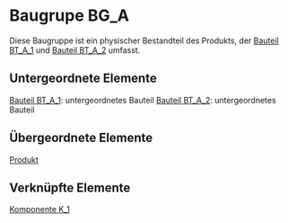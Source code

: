 # Baugrupe BG_A
Diese Baugruppe ist ein physischer Bestandteil des Produkts, der [Bauteil BT_A_1](BT_A_1.md) und [Bauteil BT_A_2](BT_A_2.md) umfasst.

## Untergeordnete Elemente
[Bauteil BT_A_1](BT_A_1.md): untergeordnetes Bauteil
[Bauteil BT_A_2](BT_A_2.md): untergeordnetes Bauteil

## Übergeordnete Elemente
[Produkt](Produkt.md)

## Verknüpfte Elemente
[Komponente K_1](K_1.md)
